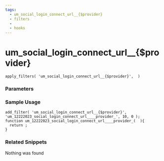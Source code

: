 ```yaml
---
tags: 
  - um_social_login_connect_url__{$provider}
  - filters
  - 
  - hooks
---
```

# um\_social\_login\_connect\_url\_\_{$provider}

``` php:no-line-numbers
apply_filters( 'um_social_login_connect_url__{$provider}',  )
```
<div class='hook-sep'></div>

### Parameters

<div class='hook-sep'></div>



### Sample Usage

``` php:no-line-numbers
add_filter( 'um_social_login_connect_url__{$provider}', 'um_12222023_social_login_connect_url____provider_', 10, 0 );
function um_12222023_social_login_connect_url____provider_(  ){
  return ;
}
```
<div class='hook-sep'></div>



### Related Snippets

Nothing was found

